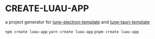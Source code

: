 # CREATE-LUAU-APP
a project generator for [lune-electron-template](https://github.com/HighFlowey/lune-electron-template/) and [lune-tauri-template](https://github.com/HighFlowey/lune-tauri-template)

`npm create luau-app`
`yarn create luau-app`
`pnpm create luau-app`
